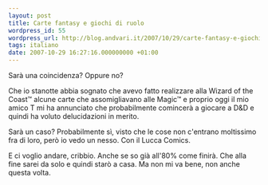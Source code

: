 ```yaml
---
layout: post
title: Carte fantasy e giochi di ruolo
wordpress_id: 55
wordpress_url: http://blog.andvari.it/2007/10/29/carte-fantasy-e-giochi-di-ruolo/
tags: italiano
date: 2007-10-29 16:27:16.000000000 +01:00
---
```

Sarà una coincidenza? Oppure no?

Che io stanotte abbia sognato che avevo fatto realizzare alla Wizard of the Coast™ alcune carte che assomigliavano alle Magic™ e proprio oggi il mio amico T mi ha annunciato che probabilmente comincerà  a giocare a D&amp;D e quindi ha voluto delucidazioni in merito.

Sarà un caso? Probabilmente sì, visto che le cose non c'entrano moltissimo fra di loro, però io vedo un nesso. Con il Lucca Comics.

E ci voglio andare, cribbio. Anche se so già all'80% come finirà. Che alla fine sarei da solo e quindi starò a casa. Ma non mi va bene, non anche questa volta.
